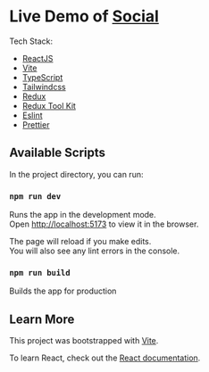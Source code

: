 # Live Demo of [Social](https://social-nv179tc3d-ashishdhama.vercel.app/)
Tech Stack: 
- [ReactJS](https://reactjs.org)
- [Vite](https://vitejs.dev)
- [TypeScript](https://www.typescriptlang.org)
- [Tailwindcss](https://tailwindcss.com)
- [Redux](https://redux.js.org/)
- [Redux Tool Kit](https://redux-toolkit.js.org/rtk-query/overview)
- [Eslint](https://eslint.org)
- [Prettier](https://prettier.io)

## Available Scripts

In the project directory, you can run:

### `npm run dev`

Runs the app in the development mode.\
Open [http://localhost:5173](http://localhost:5173) to view it in the browser.

The page will reload if you make edits.\
You will also see any lint errors in the console.

### `npm run build`

Builds the app for production

## Learn More
This project was bootstrapped with [Vite](https://vitejs.dev/guide/).

To learn React, check out the [React documentation](https://reactjs.org/).
